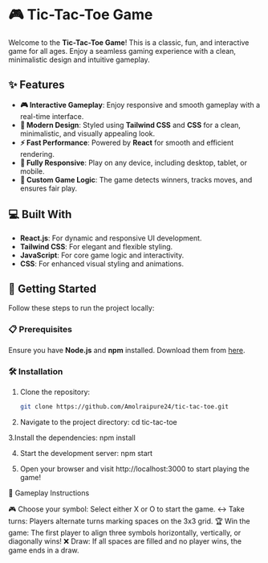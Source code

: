 # 🎮 **Tic-Tac-Toe Game**

Welcome to the **Tic-Tac-Toe Game**! This is a classic, fun, and interactive game for all ages. Enjoy a seamless gaming experience with a clean, minimalistic design and intuitive gameplay. 

## ✨ **Features**

- **🎮 Interactive Gameplay**: Enjoy responsive and smooth gameplay with a real-time interface.
- **🎨 Modern Design**: Styled using **Tailwind CSS** and **CSS** for a clean, minimalistic, and visually appealing look.
- **⚡ Fast Performance**: Powered by **React** for smooth and efficient rendering.
- **📱 Fully Responsive**: Play on any device, including desktop, tablet, or mobile.
- **🚀 Custom Game Logic**: The game detects winners, tracks moves, and ensures fair play.

## 💻 **Built With**

- **React.js**: For dynamic and responsive UI development.
- **Tailwind CSS**: For elegant and flexible styling.
- **JavaScript**: For core game logic and interactivity.
- **CSS**: For enhanced visual styling and animations.

## 🚀 **Getting Started**

Follow these steps to run the project locally:

### 📋 **Prerequisites**
Ensure you have **Node.js** and **npm** installed. Download them from [here](https://nodejs.org/).

### 🛠️ **Installation**

1. Clone the repository:
   ```bash
   git clone https://github.com/Amolraipure24/tic-tac-toe.git

2. Navigate to the project directory:
    cd tic-tac-toe

3.Install the dependencies:
    npm install

4. Start the development server:
     npm start

5. Open your browser and visit http://localhost:3000 to start playing the game!

📝 Gameplay Instructions

🎮 Choose your symbol: Select either X or O to start the game.
↔️ Take turns: Players alternate turns marking spaces on the 3x3 grid.
🏆 Win the game: The first player to align three symbols horizontally, vertically, or diagonally wins!
❌ Draw: If all spaces are filled and no player wins, the game ends in a draw.

